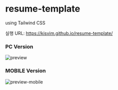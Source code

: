 # resume-template
using Tailwind CSS

실행 URL: https://kisvim.github.io/resume-template/

### PC Version
![preview](https://user-images.githubusercontent.com/112453419/193648462-52d363d0-f6d9-4e7e-a508-9a88214f8c36.png)

### MOBILE Version
![preview-mobile](https://user-images.githubusercontent.com/112453419/193648441-b53c0a4d-081d-4dc1-9362-7599bb2548d2.png)
